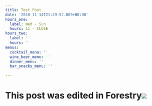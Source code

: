 ```yaml
---
title: Test Post
date: '2018-11-14T21:49:52.000+00:00'
hours_one:
  label: Wed - Sun
  hours: 11 - CLOSE
hours_two:
  label: ''
  hours: ''
menus:
  cocktail_menu: ''
  wine_beer_menu: ''
  dinner_menu: ''
  bar_snacks_menu: ''

---
```

# This post was edited in Forestry![](/uploads/salty_egg.jpg)